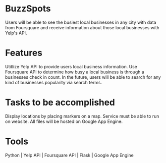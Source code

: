 # BuzzSpots
Users will be able to see the busiest local businesses in any city with data from Foursquare
and receive information about those local businesses with Yelp's API.

# Features
Utitlize Yelp API to provide users local business information.
Use Foursquare API to determine how busy a local business is through
a businesses check in count.
In the future, users will be able to search for any kind of businesses popularity
via search terms.

# Tasks to be accomplished
Display locations by placing markers on a map.
Service must be able to run on website.
All files will be hosted on Google App Engine.

# Tools
Python |
Yelp API |
Foursquare API |
Flask |
Google App Engine
